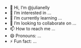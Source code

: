- 👋 Hi, I’m @julianelly
- 👀 I’m interested in ...
- 🌱 I’m currently learning ...
- 💞️ I’m looking to collaborate on ...
- 📫 How to reach me ...
- 😄 Pronouns: ...
- ⚡ Fun fact: ...

<!---
julianelly/julianelly is a ✨ special ✨ repository because its `README.md` (this file) appears on your GitHub profile.
You can click the Preview link to take a look at your changes.
--->
